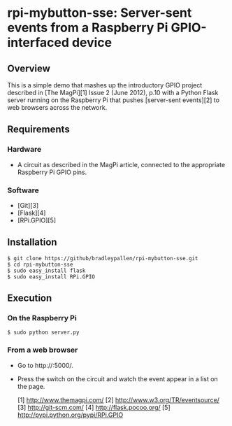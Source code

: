 # rpi-mybutton-sse: Server-sent events from a Raspberry Pi GPIO-interfaced device

## Overview

This is a simple demo that mashes up the introductory GPIO project
described in [The MagPi][1] Issue 2 (June 2012), p.10 with a Python
Flask server running on the Raspberry Pi that pushes [server-sent
events][2] to web browsers across the network.

## Requirements

### Hardware

* A circuit as described in the MagPi article, connected to the
  appropriate Raspberry Pi GPIO pins.

### Software

* [Git][3]
* [Flask][4]
* [RPi.GPIO][5]

## Installation

    $ git clone https://github/bradleypallen/rpi-mybutton-sse.git
    $ cd rpi-mybutton-sse
    $ sudo easy_install flask
    $ sudo easy_install RPi.GPIO

## Execution

### On the Raspberry Pi

    $ sudo python server.py

### From a web browser

* Go to http://<ip address of your Raspberry Pi>:5000/.
* Press the switch on the circuit and watch the event appear in a list
  on the page.

  [1] http://www.themagpi.com/
  [2] http://www.w3.org/TR/eventsource/
  [3] http://git-scm.com/
  [4] http://flask.pocoo.org/
  [5] http://pypi.python.org/pypi/RPi.GPIO


